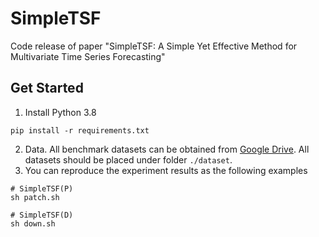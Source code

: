 # SimpleTSF
Code release of paper "SimpleTSF: A Simple Yet Effective Method for Multivariate Time Series Forecasting"

## Get Started

1. Install Python 3.8
```
pip install -r requirements.txt
```

2. Data. All benchmark datasets can be obtained from [Google Drive](https://drive.google.com/drive/folders/13Cg1KYOlzM5C7K8gK8NfC-F3EYxkM3D2). All datasets should be placed under folder `./dataset`.
3. You can reproduce the experiment results as the following examples
```
# SimpleTSF(P)
sh patch.sh

# SimpleTSF(D)
sh down.sh
``` 
